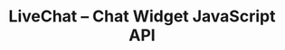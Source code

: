 ---
title: "LiveChat – Chat Widget JavaScript API"
menuTitle: "Chat Widget <br/><u>JavaScript API</u>"
tagline: "Customize the behaviour of the Chat Widget"
desc: "Adjust the mechanics of the widget or leverage the API to pass additional details on the visitor."
color: "#d85b55"
type: "widget"
compatible: true
hideSearch: true
---